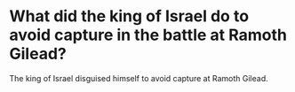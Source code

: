 # What did the king of Israel do to avoid capture in the battle at Ramoth Gilead?

The king of Israel disguised himself to avoid capture at Ramoth Gilead.
